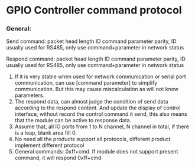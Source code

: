 # GPIO Controller command protocol

### General:
Send command: packet head length ID command parameter parity, ID usually used for RS485, only use command+parameter in network status

Respond command: packet head length ID command parameter parity, ID usually used for RS485, only use command+parameter in network status

1. If it is very stable when used for network communication or serial port communication, can use [command parameter] to simplify communication. But this may cause miscalculation as
will not know parameters.
2. The respond data, can almost judge the condition of send data according to the respond content. And update the display of control interface, without record the control command it
send, this also means that the module can be active to response data.
3. Assume that, all IO ports from 1 to N channel, N channel in total, if there is a leap, blank area fill 0.
4. No need all the products support all protocols, different product implement different protocol
5. General commands: 0xff+cmd. If module does not support present command, it will respond 0xff+cmd

